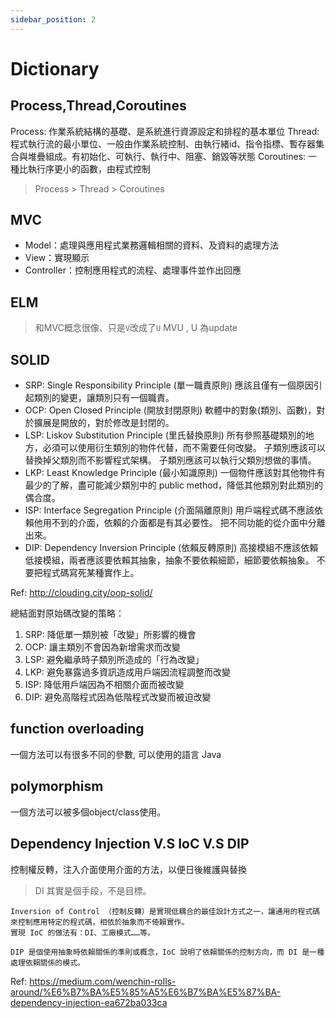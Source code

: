```yaml
---
sidebar_position: 2
---
```

# Dictionary
## Process,Thread,Coroutines
Process: 作業系統結構的基礎、是系統進行資源設定和排程的基本單位
Thread: 程式執行流的最小單位、一般由作業系統控制、由執行緒id、指令指標、暫存器集合與堆疊組成。有初始化、可執行、執行中、阻塞、銷毀等狀態
Coroutines: 一種比執行序更小的函數，由程式控制

> Process > Thread > Coroutines

## MVC
- Model：處理與應用程式業務邏輯相關的資料、及資料的處理方法
- View：實現顯示
- Controller：控制應用程式的流程、處理事件並作出回應

## ELM
> 和MVC概念很像、只是`V`改成了`U`
MVU , U 為update

## SOLID 
- SRP: Single Responsibility Principle (單一職責原則)
應該且僅有一個原因引起類別的變更，讓類別只有一個職責。
- OCP: Open Closed Principle (開放封閉原則)
軟體中的對象(類別、函數)，對於擴展是開放的，對於修改是封閉的。
- LSP: Liskov Substitution Principle (里氏替換原則)
所有參照基礎類別的地方，必須可以使用衍生類別的物件代替，而不需要任何改變。
子類別應該可以替換掉父類別而不影響程式架構。
子類別應該可以執行父類別想做的事情。
- LKP: Least Knowledge Principle (最小知識原則)
一個物件應該對其他物件有最少的了解，盡可能減少類別中的 public method，降低其他類別對此類別的偶合度。
- ISP: Interface Segregation Principle (介面隔離原則)
用戶端程式碼不應該依賴他用不到的介面，依賴的介面都是有其必要性。
把不同功能的從介面中分離出來。
- DIP: Dependency Inversion Principle (依賴反轉原則)
高接模組不應該依賴低接模組，兩者應該要依賴其抽象，抽象不要依賴細節，細節要依賴抽象。
不要把程式碼寫死某種實作上。

Ref: http://clouding.city/oop-solid/

總結面對原始碼改變的策略：
1. SRP: 降低單一類別被「改變」所影響的機會
2. OCP: 讓主類別不會因為新增需求而改變
3. LSP: 避免繼承時子類別所造成的「行為改變」
4. LKP: 避免暴露過多資訊造成用戶端因流程調整而改變
5. ISP: 降低用戶端因為不相關介面而被改變
6. DIP: 避免高階程式因為低階程式改變而被迫改變

##  function overloading
一個方法可以有很多不同的參數, 可以使用的語言 Java

## polymorphism
一個方法可以被多個object/class使用。

## Dependency Injection V.S IoC V.S DIP
控制權反轉，注入介面使用介面的方法，以便日後維護與替換

> DI 其實是個手段，不是目標。

```
Inversion of Control （控制反轉）是實現低耦合的最佳設計方式之一，讓通用的程式碼來控制應用特定的程式碼，相依於抽象而不倚賴實作。
實現 IoC 的做法有：DI、工廠模式……等。
```

```
DIP 是個使用抽象時依賴關係的準則或概念，IoC 說明了依賴關係的控制方向，而 DI 是一種處理依賴關係的模式。
```
Ref: https://medium.com/wenchin-rolls-around/%E6%B7%BA%E5%85%A5%E6%B7%BA%E5%87%BA-dependency-injection-ea672ba033ca

